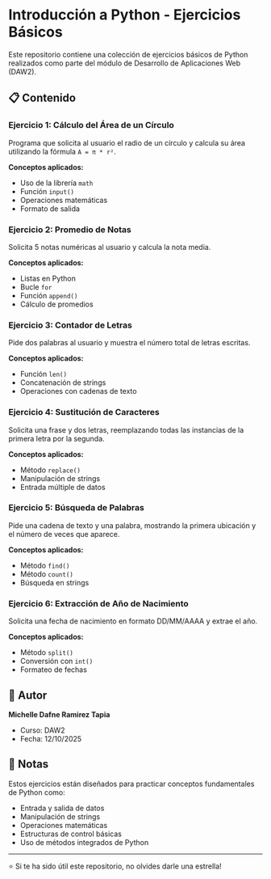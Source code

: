 # Introducción a Python - Ejercicios Básicos

Este repositorio contiene una colección de ejercicios básicos de Python realizados como parte del módulo de Desarrollo de Aplicaciones Web (DAW2).

## 📋 Contenido

### Ejercicio 1: Cálculo del Área de un Círculo
Programa que solicita al usuario el radio de un círculo y calcula su área utilizando la fórmula `A = π * r²`.

**Conceptos aplicados:**
- Uso de la librería `math`
- Función `input()`
- Operaciones matemáticas
- Formato de salida

### Ejercicio 2: Promedio de Notas
Solicita 5 notas numéricas al usuario y calcula la nota media.

**Conceptos aplicados:**
- Listas en Python
- Bucle `for`
- Función `append()`
- Cálculo de promedios

### Ejercicio 3: Contador de Letras
Pide dos palabras al usuario y muestra el número total de letras escritas.

**Conceptos aplicados:**
- Función `len()`
- Concatenación de strings
- Operaciones con cadenas de texto

### Ejercicio 4: Sustitución de Caracteres
Solicita una frase y dos letras, reemplazando todas las instancias de la primera letra por la segunda.

**Conceptos aplicados:**
- Método `replace()`
- Manipulación de strings
- Entrada múltiple de datos

### Ejercicio 5: Búsqueda de Palabras
Pide una cadena de texto y una palabra, mostrando la primera ubicación y el número de veces que aparece.

**Conceptos aplicados:**
- Método `find()`
- Método `count()`
- Búsqueda en strings

### Ejercicio 6: Extracción de Año de Nacimiento
Solicita una fecha de nacimiento en formato DD/MM/AAAA y extrae el año.

**Conceptos aplicados:**
- Método `split()`
- Conversión con `int()`
- Formateo de fechas

## 👤 Autor

**Michelle Dafne Ramirez Tapia**
- Curso: DAW2
- Fecha: 12/10/2025

## 📝 Notas

Estos ejercicios están diseñados para practicar conceptos fundamentales de Python como:
- Entrada y salida de datos
- Manipulación de strings
- Operaciones matemáticas
- Estructuras de control básicas
- Uso de métodos integrados de Python

---

⭐ Si te ha sido útil este repositorio, no olvides darle una estrella!
